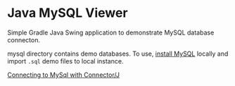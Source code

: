 # Java MySQL Viewer
Simple Gradle Java Swing application to demonstrate MySQL database connecton.

mysql directory contains demo databases. 
To use, [install MySQL](https://www.youtube.com/watch?v=u96rVINbAUI) locally and import `.sql` demo files to local instance.

[Connecting to MySql with Connector/J](https://www.youtube.com/watch?v=_ySyOq-Hnpw)


